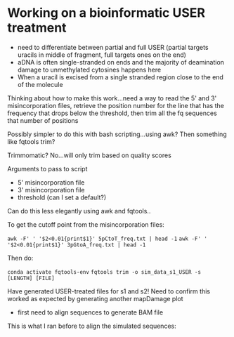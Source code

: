# Working on a bioinformatic USER treatment

- need to differentiate between partial and full USER (partial targets uracils in middle of fragment, full targets ones on the end)
- aDNA is often single-stranded on ends and the majority of deamination damage to unmethylated cytosines happens here
- When a uracil is excised from a single stranded region close to the end of the molecule 

Thinking about how to make this work...need a way to read the 5' and 3' misincorporation files, retrieve the position number for the line that has the frequency that drops below the threshold, then trim all the fq sequences that number of positions

Possibly simpler to do this with bash scripting...using awk? Then something like fqtools trim?

Trimmomatic? No...will only trim based on quality scores

Arguments to pass to script
- 5' misincorporation file
- 3' misincorporation file
- threshold (can I set a default?)

Can do this less elegantly using awk and fqtools..

To get the cutoff point from the misincorporation files: 

`awk -F' ' '$2<0.01{print$1}' 5pCtoT_freq.txt | head -1`
`awk -F' ' '$2<0.01{print$1}' 3pGtoA_freq.txt | head -1`

Then do: 

`conda activate fqtools-env`
`fqtools trim -o sim_data_s1_USER -s [LENGTH] [FILE]`

Have generated USER-treated files for s1 and s2! Need to confirm this worked as expected by generating another mapDamage plot
- first need to align sequences to generate BAM file

This is what I ran before to align the simulated sequences: 



